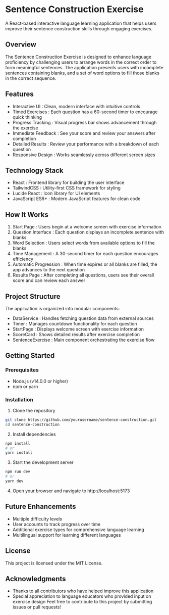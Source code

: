 # Sentence Construction Exercise
A React-based interactive language learning application that helps users improve their sentence construction skills through engaging exercises.

## Overview
The Sentence Construction Exercise is designed to enhance language proficiency by challenging users to arrange words in the correct order to form meaningful sentences. The application presents users with incomplete sentences containing blanks, and a set of word options to fill those blanks in the correct sequence.

## Features
- Interactive UI : Clean, modern interface with intuitive controls
- Timed Exercises : Each question has a 60-second timer to encourage quick thinking
- Progress Tracking : Visual progress bar shows advancement through the exercise
- Immediate Feedback : See your score and review your answers after completion
- Detailed Results : Review your performance with a breakdown of each question
- Responsive Design : Works seamlessly across different screen sizes
## Technology Stack
- React : Frontend library for building the user interface
- TailwindCSS : Utility-first CSS framework for styling
- Lucide React : Icon library for UI elements
- JavaScript ES6+ : Modern JavaScript features for clean code
## How It Works
1. Start Page : Users begin at a welcome screen with exercise information
2. Question Interface : Each question displays an incomplete sentence with blanks
3. Word Selection : Users select words from available options to fill the blanks
4. Time Management : A 30-second timer for each question encourages efficiency
5. Automatic Progression : When time expires or all blanks are filled, the app advances to the next question
6. Results Page : After completing all questions, users see their overall score and can review each answer
## Project Structure
The application is organized into modular components:

- DataService : Handles fetching question data from external sources
- Timer : Manages countdown functionality for each question
- StartPage : Displays welcome screen with exercise information
- ScoreCard : Shows detailed results after exercise completion
- SentenceExercise : Main component orchestrating the exercise flow
## Getting Started
### Prerequisites
- Node.js (v14.0.0 or higher)
- npm or yarn
### Installation
1. Clone the repository
```bash
git clone https://github.com/yourusername/sentence-construction.git
cd sentence-construction
 ```


2. Install dependencies

```bash
npm install
# or
yarn install
 ```


3. Start the development server
```bash
npm run dev
# or
yarn dev
 ```

4. Open your browser and navigate to http://localhost:5173
## Future Enhancements
- Multiple difficulty levels
- User accounts to track progress over time
- Additional exercise types for comprehensive language learning
- Multilingual support for learning different languages
## License
This project is licensed under the MIT License.

## Acknowledgments
- Thanks to all contributors who have helped improve this application
- Special appreciation to language educators who provided input on exercise design
Feel free to contribute to this project by submitting issues or pull requests!
